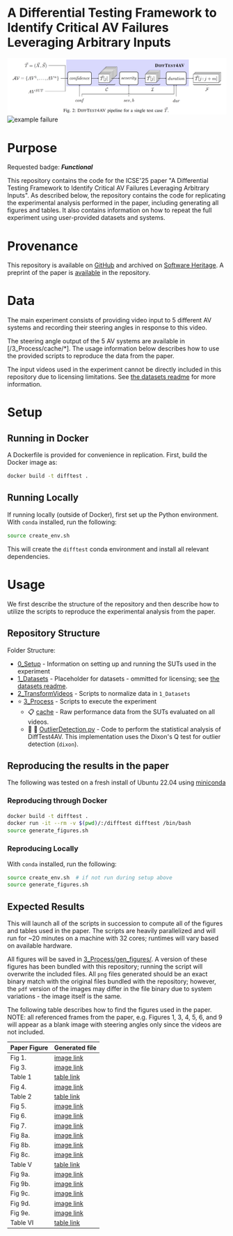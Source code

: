# A Differential Testing Framework to Identify Critical AV Failures Leveraging Arbitrary Inputs
![framework diagram](images/framework.png)
![example failure](images/011_Chicago_Billionaires_Millionaires_Lake_Shore_Mansions_The_North_Shore_15_frame3465.png)

# Purpose
Requested badge: ***Functional***

This repository contains the code for the ICSE'25 paper "A Differential Testing Framework to Identify Critical AV Failures Leveraging Arbitrary Inputs".
As described below, the repository contains the code for replicating the experimental analysis performed in the paper, including generating all figures and tables.
It also contains information on how to repeat the full experiment using user-provided datasets and systems.

# Provenance
This repository is available on [GitHub](https://github.com/less-lab-uva/DiffTest4AV) and archived on [Software Heritage](https://archive.softwareheritage.org/swh:1:dir:91557e8d5b7a9bd009e0e903d92bbe54d4760a64;origin=https://github.com/less-lab-uva/DiffTest4AV;visit=swh:1:snp:48002601b6ecb59da36a47f3fa7d66220654db13;anchor=swh:1:rev:55f59152dd31cfe07bf06db08ca693397d48df2a).
A preprint of the paper is [available](/DiffTest4AV_Preprint.pdf) in the repository.

# Data
The main experiment consists of providing video input to 5 different AV systems and recording their steering angles in response to this video. 

The steering angle output of the 5 AV systems are available in [/3_Process/cache/*]. 
The usage information below describes how to use the provided scripts to reproduce the data from the paper.


The input videos used in the experiment cannot be directly included in this repository due to licensing limitations. See [the datasets readme](./1_Datasets) for more information.


# Setup
## Running in Docker
A Dockerfile is provided for convenience in replication. First, build the Docker image as:
```bash
docker build -t difftest .
```

## Running Locally
If running locally (outside of Docker), first set up the Python environment.
With `conda` installed, run the following:

```bash
source create_env.sh
```

This will create the `difftest` conda environment and install all relevant dependencies.

# Usage
We first describe the structure of the repository and then describe how to utilize the scripts to reproduce the experimental analysis from the paper.

## Repository Structure
Folder Structure:
* [0_Setup](/0_Setup) - Information on setting up and running the SUTs used in the experiment
* [1_Datasets](/1_Datasets) - Placeholder for datasets - ommitted for licensing; see [the datasets readme](./1_Datasets).
* [2_TransformVideos](/2_TransformVideos) - Scripts to normalize data in `1_Datasets`
* :star: [3_Process](/3_Process) - Scripts to execute the experiment
  * :clipboard: [cache](/3_Process/cache) - Raw performance data from the SUTs evaluated on all videos.
  * :toolbox: :star2: [OutlierDetection.py](/3_Process/OutlierDetection.py) - Code to perform the statistical analysis of DiffTest4AV. This implementation uses the Dixon's Q test for outlier detection (`dixon`).

## Reproducing the results in the paper
The following was tested on a fresh install of Ubuntu 22.04 using [miniconda](https://docs.conda.io/projects/conda/en/latest/user-guide/install/linux.html)

### Reproducing through Docker

```bash
docker build -t difftest .
docker run -it --rm -v $(pwd)/:/difftest difftest /bin/bash
source generate_figures.sh
```

### Reproducing Locally
With `conda` installed, run the following:

```bash
source create_env.sh  # if not run during setup above
source generate_figures.sh
```

## Expected Results
This will launch all of the scripts in succession to compute all of the figures and tables used in the paper. The scripts are heavily parallelized and will run for ~20 minutes on a machine with 32 cores; runtimes will vary based on available hardware.

All figures will be saved in [3_Process/gen_figures/](3_Process/gen_figures). A version of these figures has been bundled with this repository; running the script will overwrite the included files.
All `png` files generated should be an exact binary match with the original files bundled with the repository; however, the `pdf` version of the images may differ in the file binary due to system variations - the image itself is the same.

The following table describes how to find the figures used in the paper.
NOTE: all referenced frames from the paper, e.g. Figures 1, 3, 4, 5, 6, and 9 will appear as a blank image with steering angles only since the videos are not included.


| Paper Figure | Generated file |
|-------|--------|
| Fig 1.| [image link](3_Process/gen_figures/referenced_examples/sut4/External_Jutah/cache/011_Chicago_Billionaires_Millionaires_Lake_Shore_Mansions_The_North_Shore_15/011_Chicago_Billionaires_Millionaires_Lake_Shore_Mansions_The_North_Shore_15_frame3465.png) |
| Fig 3.| [image link](3_Process/gen_figures/referenced_examples/sut4/OpenPilot_2k19/cache/video_0320_15/video_0320_15_frame404.png) |
| Table 1| [table link](3_Process/gen_figures/referenced_examples/sut4/OpenPilot_2k19/cache/video_0320_15/output_404.txt) |
| Fig 4.| [image link](3_Process/gen_figures/referenced_examples/sut4/OpenPilot_2k19/cache/video_0869_15/video_0869_15_frame222.png) |
| Table 2| [table link](3_Process/gen_figures/referenced_examples/sut4/OpenPilot_2k19/cache/video_0869_15/output_222.txt) |
| Fig 5.| [image link](3_Process/gen_figures/referenced_examples/sut4/OpenPilot_2k19/cache/video_0171_15/video_0171_15_frame252.png) |
| Fig 6.| [image link](3_Process/gen_figures/referenced_examples/sut4/OpenPilot_2k19/cache/video_0284_15/video_0284_15_frame190.png) |
| Fig 7.| [image link](3_Process/gen_figures/conf_cdf.png) |
| Fig 8a.| [image link](3_Process/gen_figures/OpenPilot_2016_conf_vs_value_hist_sut_2023_06_90__5line.png) |
| Fig 8b.| [image link](3_Process/gen_figures/OpenPilot_2k19_conf_vs_value_hist_sut_2023_06_90__5line.png) |
| Fig 8c.| [image link](3_Process/gen_figures/External_Jutah_conf_vs_value_hist_sut_2023_06_90__5line.png) |
| Table V | [table link](3_Process/gen_figures/table5.txt) |
| Fig 9a.| [image link](3_Process/gen_figures/referenced_examples/sut4/External_Jutah/cache/011_Chicago_Billionaires_Millionaires_Lake_Shore_Mansions_The_North_Shore_15/011_Chicago_Billionaires_Millionaires_Lake_Shore_Mansions_The_North_Shore_15_frame3465.png) |
| Fig 9b.| [image link](3_Process/gen_figures/referenced_examples/sut4/External_Jutah/cache/011_Chicago_Billionaires_Millionaires_Lake_Shore_Mansions_The_North_Shore_15/011_Chicago_Billionaires_Millionaires_Lake_Shore_Mansions_The_North_Shore_15_frame3466.png) |
| Fig 9c.| [image link](3_Process/gen_figures/referenced_examples/sut4/External_Jutah/cache/011_Chicago_Billionaires_Millionaires_Lake_Shore_Mansions_The_North_Shore_15/011_Chicago_Billionaires_Millionaires_Lake_Shore_Mansions_The_North_Shore_15_frame3467.png) |
| Fig 9d.| [image link](3_Process/gen_figures/referenced_examples/sut4/External_Jutah/cache/011_Chicago_Billionaires_Millionaires_Lake_Shore_Mansions_The_North_Shore_15/011_Chicago_Billionaires_Millionaires_Lake_Shore_Mansions_The_North_Shore_15_frame3468.png) |
| Fig 9e.| [image link](3_Process/gen_figures/referenced_examples/sut4/External_Jutah/cache/011_Chicago_Billionaires_Millionaires_Lake_Shore_Mansions_The_North_Shore_15/011_Chicago_Billionaires_Millionaires_Lake_Shore_Mansions_The_North_Shore_15_frame3469.png) |
| Table VI | [table link](3_Process/gen_figures/table6.txt) |
